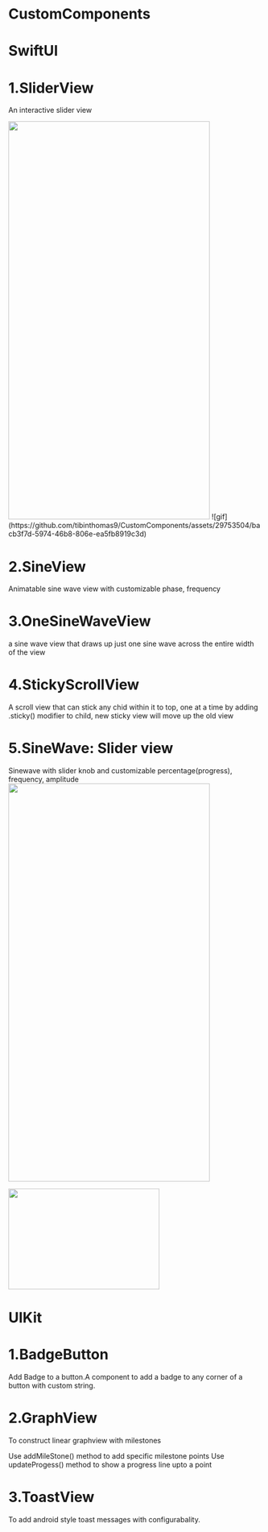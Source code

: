 # CustomComponents

# SwiftUI

# 1.SliderView

An interactive slider view 

<img src="https://github.com/tibinthomas9/CustomComponents/assets/29753504/6c8ff3ef-efd4-4569-9d2d-30d0b40fc7a2" width="400" height="790">
![gif](https://github.com/tibinthomas9/CustomComponents/assets/29753504/bacb3f7d-5974-46b8-806e-ea5fb8919c3d)


# 2.SineView
 Animatable sine wave view with customizable phase, frequency  

 
# 3.OneSineWaveView
 a sine wave view that draws up just one sine wave across the entire width of the view
 
# 4.StickyScrollView
 A scroll view that can stick any chid within it to top, one at a time by adding .sticky() modifier to child, new sticky view will move up the old view 

 # 5.SineWave: Slider view
  Sinewave with slider knob and customizable percentage(progress), frequency, amplitude
  <img src="[https://github.com/tibinthomas9/CustomComponents/assets/29753504/bacb3f7d-5974-46b8-806e-ea5fb8919c3d](https://github.com/tibinthomas9/CustomComponents/assets/29753504/bacb3f7d-5974-46b8-806e-ea5fb8919c3d)" width="400" height="790">

<img src="[your_gif_url_here](https://github.com/tibinthomas9/CustomComponents/assets/29753504/bacb3f7d-5974-46b8-806e-ea5fb8919c3d" width="300" height="200" />




 






# UIKit


# 1.BadgeButton

Add Badge to a button.A component to add a badge to any corner of a button with custom string.

# 2.GraphView

To construct linear graphview with milestones

Use addMileStone() method to add specific milestone points
Use updateProgess() method to show a progress line upto a point

# 3.ToastView

To add android style toast messages with configurabality.
